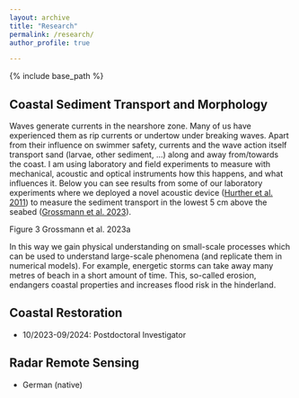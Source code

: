 ```yaml
---
layout: archive
title: "Research"
permalink: /research/
author_profile: true

---
```


{% include base_path %}

Coastal Sediment Transport and Morphology
------
Waves generate currents in the nearshore zone. Many of us have experienced them as rip currents or undertow under breaking waves. Apart from their influence on swimmer safety, currents and the wave action itself transport sand (larvae, other sediment, ...) along and away from/towards the coast. I am using laboratory and field experiments to measure with mechanical, acoustic and optical instruments how this happens, and what influences it. Below you can see results from some of our laboratory experiments where we deployed a novel acoustic device ([Hurther et al. 2011](http://dx.doi.org/10.1016/j.coastaleng.2011.01.006)) to measure the sediment transport in the lowest 5 cm above the seabed ([Grossmann et al. 2023](https://doi.org/10.1029/2022JC018998)).

Figure 3 Grossmann et al. 2023a

In this way we gain physical understanding on small-scale processes which can be used to understand large-scale phenomena (and replicate them in numerical models). For example, energetic storms can take away many metres of beach in a short amount of time. This, so-called erosion, endangers coastal properties and increases flood risk in the hinderland. 



Coastal Restoration
------
* 10/2023-09/2024: Postdoctoral Investigator


Radar Remote Sensing
------
* German (native)

